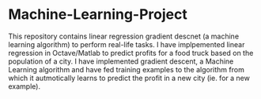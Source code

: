 # Machine-Learning-Project
This repository contains linear regression gradient descnet (a machine learning algorithm) to perform real-life tasks.
I have implpemented linear regression in Octave/Matlab to predict profits for a food truck based on the population of a city.
I have implemented gradient descent, a Machine Learning algorithm and have fed training examples to the algorithm from which it autmotically learns to predict the profit in a new city (ie. for a new example).
